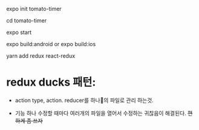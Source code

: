 expo init tomato-timer

cd tomato-timer

expo start

expo build:android or expo build:ios

yarn add redux react-redux

# redux ducks 패턴:

 - action type, action. reducer를 하나의 파일로 관리 하는것.

 - 기능 하나 수정할 때마다 여러개의 파일을 열어서 수정하는 귀찮음이 해결된다. ~~편하게 좀 쓰자~~
